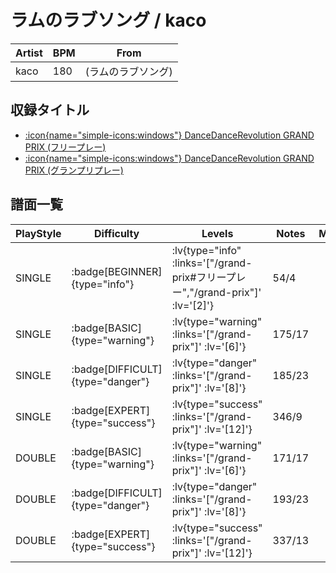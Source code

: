# ラムのラブソング / kaco

|Artist|BPM|From|
|------|---|----|
|kaco|180|(ラムのラブソング)|

## 収録タイトル

- [ :icon{name="simple-icons:windows"} DanceDanceRevolution GRAND PRIX (フリープレー)](/grand-prix#フリープレー)
- [ :icon{name="simple-icons:windows"} DanceDanceRevolution GRAND PRIX (グランプリプレー)](/grand-prix)

## 譜面一覧

|PlayStyle|Difficulty|Levels|Notes|Movie|
|---------|----------|------|-----|-----|
|SINGLE| :badge[BEGINNER]{type="info"} | :lv{type="info" :links='["/grand-prix#フリープレー","/grand-prix"]' :lv='[2]'} |54/4||
|SINGLE| :badge[BASIC]{type="warning"} | :lv{type="warning" :links='["/grand-prix"]' :lv='[6]'} |175/17||
|SINGLE| :badge[DIFFICULT]{type="danger"} | :lv{type="danger" :links='["/grand-prix"]' :lv='[8]'} |185/23||
|SINGLE| :badge[EXPERT]{type="success"} | :lv{type="success" :links='["/grand-prix"]' :lv='[12]'} |346/9||
|DOUBLE| :badge[BASIC]{type="warning"} | :lv{type="warning" :links='["/grand-prix"]' :lv='[6]'} |171/17||
|DOUBLE| :badge[DIFFICULT]{type="danger"} | :lv{type="danger" :links='["/grand-prix"]' :lv='[8]'} |193/23||
|DOUBLE| :badge[EXPERT]{type="success"} | :lv{type="success" :links='["/grand-prix"]' :lv='[12]'} |337/13||
